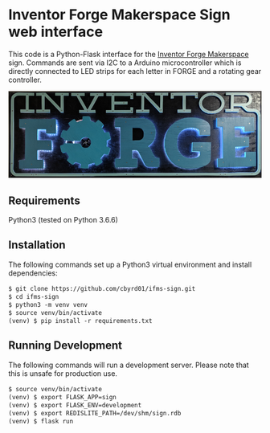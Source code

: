 # Inventor Forge Makerspace Sign web interface
This code is a Python-Flask interface for the [Inventor Forge Makerspace](http://www.inventorforgemakerspace.org/) sign. Commands are sent via I2C to a Arduino microcontroller which is directly connected to LED strips for each letter in FORGE and a rotating gear controller.

![IFMS Sign](ifms-sign.png "Inventor Forge Makerspace sign")

## Requirements
Python3 (tested on Python 3.6.6)

## Installation
The following commands set up a Python3 virtual environment and install dependencies:
```
$ git clone https://github.com/cbyrd01/ifms-sign.git
$ cd ifms-sign
$ python3 -m venv venv
$ source venv/bin/activate
(venv) $ pip install -r requirements.txt
```

## Running Development
The following commands will run a development server. Please note that this is unsafe for production use.
```
$ source venv/bin/activate
(venv) $ export FLASK_APP=sign
(venv) $ export FLASK_ENV=development
(venv) $ export REDISLITE_PATH=/dev/shm/sign.rdb
(venv) $ flask run
```
